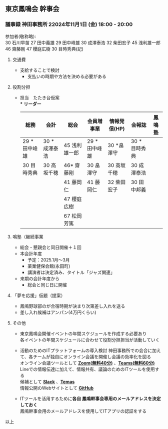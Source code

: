 ## 東京鳳鳴会 幹事会
### 議事録 神田事務所 22024年11月1日 (金) 18:00 - 20:00

参加者(敬称略): <br />
30 石川早苗  27 田中義雄 29 田中峰雄 30 成澤泰浩 32 柴田宏子 45 浅利雄一郎 46 齋藤剛 47 櫻庭広樹  30 目時秀典(記)

1. 交通費
   - 支給することで検討
     - 支払いの時期や方法を決める必要がある

1. 役割分担
   - 担当　たたき台仮案 <br />
   **\*** **リーダー** 
      
     | 総務       | 会計          | 総会          |  会員増事業 | 情報発信(HP)  | 会報誌        | 鳳鳴塾 |
     | ---        | ---           | ---          | ---        | ---          | ---           | ---   |
     |29 *田中峰雄 | 30  *成澤泰浩 | 45 浅利雄一郎 | 29 *田中峰雄 | 30 *畠澤守   | 30 *目時秀典   |       |
     |30 目時秀典  | 30   高坂千穂 | 46* 齋藤剛    | 30 畠澤守    |  30 高坂千穂 |  30 成澤泰浩 |        |
     |            |              | 41 藤岡仁      | 41 藤岡仁   |  32 柴田宏子 |    30 田中邦義 |       |
     |            |               | 47 櫻庭広樹   |             |             |                |      |
     |            |               | 67 松岡芳篤   |             |             |                |      |

1. 鳴塾（継続事業
   - 総会・懇親会と同日開催＋１回
   - 本会計年度
     - 予定：2025.1月～3月
     - 薬業健保会館(永田町)
     - 講演者は決定済み、タイトル「ジャズ関連」
   - 来期の会計年度から
     - 総会と同じ日に開催

1. 「夢を応援」仮題（提案）
    - 鳳鳴野球部のが合宿時期が決まり次第差し入れを送る
    - 差し入れ候補はアンパン(4万円くらい)

1. その他
   - 東京鳳鳴会開催イベントの年間スケジュールを作成する必要あり <br />
     各イベントの年間スケジュールに合わせて役割分担担当が活動していく

   - 活動のためのITプラットフォームの導入検討
      神田事務所での会合に加えて、各チームが独自にオンライン会議を開催し会議の効率化を図る <br />
      オンライン会議ツールとして **[Zoom(無料40分)](https://zoom.us)** 、**[Teams(無料60分)](https://www.microsoft.com/ja-jp/microsoft-teams/log-in)** <br/>
      Lineでの情報伝達に加えて、情報共有、議論のためのITツールを使用する <br />
      候補として **[Slack](https://slack.com/intl/ja-jp)** 、**[Temas](https://www.microsoft.com/ja-jp/microsoft-teams/log-in)** <br />
      情報公開のWebサイトとして **[GitHub](https://github.com)** <br />

   - ITツールを活用するために**各自 鳳鳴幹事会専用のメールアドレスを決定しておく** <br />
     鳳鳴幹事会用のメールアドレスを使用してITアプリの認証をする

以上
